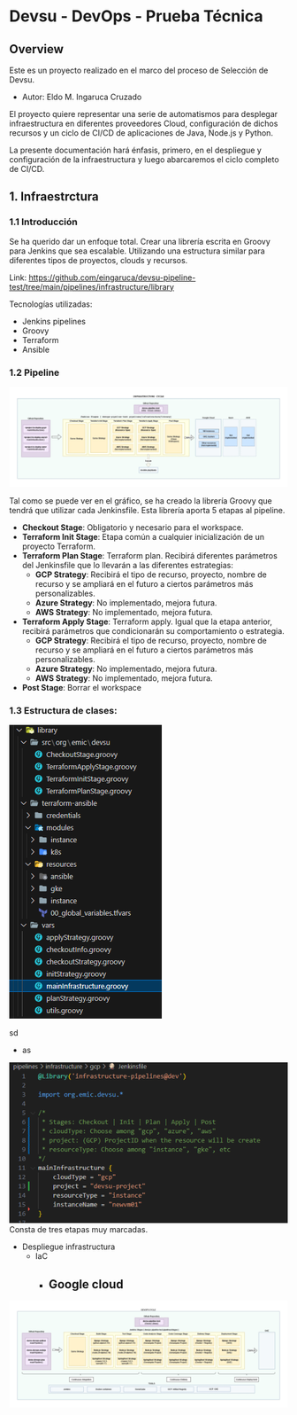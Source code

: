 # Devsu - DevOps - Prueba Técnica

## Overview
Este es un proyecto realizado en el marco del proceso de Selección de Devsu.

- Autor: Eldo M. Ingaruca Cruzado

El proyecto quiere representar una serie de automatismos para desplegar infraestructura en diferentes proveedores Cloud, configuración de dichos recursos y un ciclo de CI/CD de aplicaciones de Java, Node.js y Python.

La presente documentación hará énfasis, primero, en el despliegue y configuración de la infraestructura y luego abarcaremos el ciclo completo de CI/CD.


## 1. Infraestrctura

### 1.1 Introducción
Se ha querido dar un enfoque total. Crear una librería escrita en Groovy para Jenkins que sea escalable. Utilizando una estructura similar para diferentes tipos de proyectos, clouds y recursos.

Link: https://github.com/eingaruca/devsu-pipeline-test/tree/main/pipelines/infrastructure/library

Tecnologías utilizadas:
  - Jenkins pipelines
  - Groovy
  - Terraform
  - Ansible

### 1.2 Pipeline
![alt text](<images/ArchitectureDiagram-Infrastructure Cycle.webp>)

Tal como se puede ver en el gráfico, se ha creado la librería Groovy que tendrá que utilizar cada Jenkinsfile. Esta librería aporta 5 etapas al pipeline.
- **Checkout Stage**: Obligatorio y necesario para el workspace.
- **Terraform Init Stage**: Etapa común a cualquier inicialización de un proyecto Terraform.
- **Terraform Plan Stage**: Terraform plan. Recibirá diferentes parámetros del Jenkinsfile que lo llevarán a las diferentes estrategias:
  - **GCP Strategy**: Recibirá el tipo de recurso, proyecto, nombre de recurso y se ampliará en el futuro a ciertos parámetros más personalizables.
  - **Azure Strategy**: No implementado, mejora futura.
  - **AWS Strategy**: No implementado, mejora futura.
- **Terraform Apply Stage**: Terraform apply. Igual que la etapa anterior, recibirá parámetros que condicionarán su comportamiento o estrategia.
  - **GCP Strategy**: Recibirá el tipo de recurso, proyecto, nombre de recurso y se ampliará en el futuro a ciertos parámetros más personalizables.
  - **Azure Strategy**: No implementado, mejora futura.
  - **AWS Strategy**: No implementado, mejora futura.
- **Post Stage**: Borrar el workspace

### 1.3 Estructura de clases:

![alt text](images/infraClasses.png)





sd
- as

![alt text](images/mainInfrastructure.png)
Consta de tres etapas muy marcadas.

- Despliegue infrastructura
  - IaC
    - Google cloud
      - 

![alt text](<images/ArchitectureDiagram-DevOps Cycle.webp>)

#